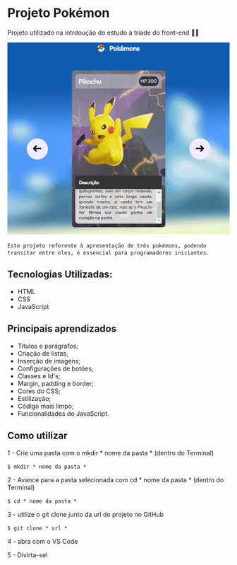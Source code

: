 # Projeto Pokémon

Projeto utilizado na intrdoução do estudo à tríade do front-end  🧙‍♂️ 


<a href=https://julio-mansan2.github.io/projeto-pokemon/>

<img src="src/imagens/Animação.gif"></img>

</a>


    Este projeto referente à apresentação de três pokémons, podendo transitar entre eles, é essencial para programadores iniciantes.


## Tecnologias Utilizadas:

- HTML
- CSS 
- JavaScript

## Principais aprendizados

- Títulos e parágrafos;
- Criação de listas;
- Inserção de imagens;
- Configurações de botões;
- Classes e Id's;
- Margin, padding e border;
- Cores do CSS;
- Estilização;
- Código mais limpo;
- Funcionalidades do JavaScript.

## Como utilizar

1 - Crie uma pasta com o mkdir * nome da pasta * (dentro do Terminal)
```
$ mkdir * nome da pasta *

````

2 - Avance para a pasta selecionada com cd * nome da pasta * (dentro do Terminal)

```
$ cd * nome da pasta *

```

3 - utilize o git clone junto da url do projeto no GitHub

````
$ git clone * url *

````

4 - abra com o VS Code

5 - Divirta-se!



